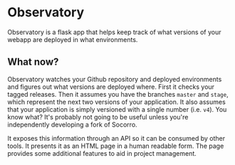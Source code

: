# Observatory

Observatory is a flask app that helps keep track of what versions of your
webapp are deployed in what environments.

## What now?

Observatory watches your Github repository and deployed environments and
figures out what versions are deployed where. First it checks your tagged
releases. Then it assumes you have the branches `master` and `stage`, which
represent the next two versions of your application. It also assumes that your
application is simply versioned with a single number (i.e. `v4`). You know
what? It's probably not going to be useful unless you're independently
developing a fork of Socorro.

It exposes this information through an API so it can be consumed by other
tools. It presents it as an HTML page in a human readable form. The page
provides some additional features to aid in project management.

